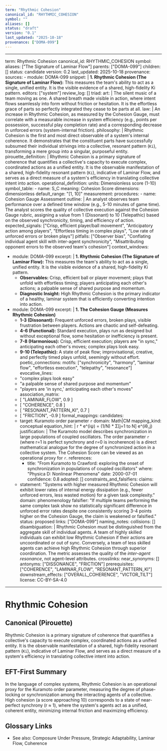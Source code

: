 ```yaml
---
term: "Rhythmic Cohesion"
canonical_id: "RHYTHMIC_COHESION"
symbol: ""
aliases: []
status: "draft"
version: "0.1"
last_updated: "2025-10-18"
provenance: ["DOMA-099"]
---
```


---
term: Rhythmic Cohesion
canonical_id: RHYTHMIC_COHESION
symbol: 
aliases: ["The Signature of Laminar Flow"]
parents: ["DOMA-099"]
children: []
status: candidate
version: 0.2
last_updated: 2025-10-18
provenance:
  sources:
    - module: DOMA-099
      snippet: |
        **1. Rhythmic Cohesion (The Signature of Laminar Flow):**
        This measures the team's ability to act as a single, unified entity. It is the visible evidence of a shared, high-fidelity Ki pattern.
  editors: ["system"]
  review_log: []
triad:
  art: |
    The silent music of a team moving as one. A shared breath made visible in action, where intent flows seamlessly into form without friction or hesitation. It is the effortless grace of parts so perfectly integrated they cease to be parts at all.
  law: |
    An increase in Rhythmic Cohesion, as measured by the Cohesion Gauge, must correlate with a measurable increase in system efficiency (e.g., points per possession, successful play completion rate) and a corresponding decrease in unforced errors (system-internal friction).
  philosophy: |
    Rhythmic Cohesion is the first and most direct observable of a system's internal coherence. It demonstrates that the constituent parts have successfully subsumed their individual strivings into a collective, resonant pattern (`Ki`), transforming a mere group into a singular, purposeful entity.
pirouette_definition: |
  Rhythmic Cohesion is a primary signature of coherence that quantifies a collective's capacity to execute complex, coordinated actions as a unified entity. It is the observable manifestation of a shared, high-fidelity resonant pattern (`Ki`), indicative of Laminar Flow, and serves as a direct measure of a system's efficiency in translating collective intent into action.
operational_definition:
  units: Dimensionless score (1-10)
  symbol_table:
    - name: S_C
      meaning: Cohesion Score
      dimensions: dimensionless
      default_range: "[1, 10]"
  measurement:
    procedures:
      - name: Cohesion Gauge Assessment
        outline: |
          An analyst observes team performance over a defined time window (e.g., 5-10 minutes of game time). The analyst scores the quality of collective execution against the Cohesion Gauge rubric, assigning a value from 1 (Dissonant) to 10 (Telepathic) based on the observed synchronicity, timing, and efficiency of action.
        expected_signals: ["Crisp, efficient player/ball movement", "Anticipatory action among players", "Effortless timing in complex plays", "Low rate of unforced errors or broken plays"]
        pitfalls: ["Observer bias", "Conflating individual agent skill with inter-agent synchronicity", "Misattributing opponent errors to the observed team's cohesion"]
context_windows:
  - module: DOMA-099
    excerpt: |
      **1. Rhythmic Cohesion (The Signature of Laminar Flow):**
      This measures the team's ability to act as a single, unified entity. It is the visible evidence of a shared, high-fidelity Ki pattern.
      *   **Observables:** Crisp, efficient ball or player movement; plays that unfold with effortless timing; players anticipating each other's actions; a palpable sense of shared purpose and momentum.
      *   **Diagnostic Insight:** High Rhythmic Cohesion is the primary indicator of a healthy, laminar system that is efficiently converting intention into action.
  - module: DOMA-099
    excerpt: |
      **1. The Cohesion Gauge (Measures Rhythmic Cohesion)**
      *   **1-3 (Dissonant):** Frequent unforced errors, broken plays, visible frustration between players. Actions are chaotic and self-defeating.
      *   **4-6 (Functional):** Standard execution, plays run as designed but without exceptional flow, some hesitation or inefficiency is present.
      *   **7-8 (Harmonious):** Crisp, efficient execution; players are "in sync," anticipating each other's moves; complex plays look easy.
      *   **9-10 (Telepathic):** A state of peak flow; improvisational, creative, and perfectly timed plays unfold, seemingly without effort.
poetic_connections:
  motifs: ["synchronicity", "harmony", "laminar flow", "effortless execution", "telepathy", "resonance"]
  evocative_lines:
    - "complex plays look easy"
    - "a palpable sense of shared purpose and momentum"
    - "players are 'in sync,' anticipating each other's moves"
  association_matrix:
    - [ "LAMINAR_FLOW", 0.9 ]
    - [ "COHERENCE", 0.8 ]
    - [ "RESONANT_PATTERN_KI", 0.7 ]
    - [ "FRICTION", -0.9 ]
formal_mappings:
  candidates:
    - target: Kuramoto order parameter `r`
      domain: Math|CM
      mapping_kind: conceptual
      equation_hint: |
        r * e^(iψ) = (1/N) * Σ[j=1 to N] e^(iθ_j)
      justification: |
        The Kuramoto model describes synchronization in large populations of coupled oscillators. The order parameter `r` (where r=1 is perfect synchrony and r=0 is incoherence) is a direct mathematical analogue for the degree of synchronized action in a collective system. The Cohesion Score can be viewed as an operational proxy for `r`.
      references:
        - title: "From Kuramoto to Crawford: exploring the onset of synchronization in populations of coupled oscillators"
          where: "Physica D: Nonlinear Phenomena"
          date: 2000-07-01
      confidence: 0.8
  adopted: []
constraints_and_falsifiers:
  claims:
    - statement: "Systems with higher measured Rhythmic Cohesion will exhibit lower rates of internal energy dissipation (e.g., fewer unforced errors, less wasted motion) for a given task complexity."
      domain: phenomenology
      falsifier: "If multiple teams performing the same complex task show no statistically significant difference in unforced error rates despite one consistently scoring 3-4 points higher on the Cohesion Gauge, the claim is weakened or falsified."
      status: proposed
      links: ["DOMA-099"]
naming_notes:
  collisions: []
  disambiguation: |
    Rhythmic Cohesion must be distinguished from the aggregate skill of individual agents. A team of highly skilled individuals can exhibit low Rhythmic Cohesion if their actions are uncoordinated or out of sync. Conversely, a team of less skilled agents can achieve high Rhythmic Cohesion through superior coordination. The metric assesses the quality of the *inter-agent resonance*, not agent-level attributes.
crosslinks:
  near_synonyms: []
  antonyms: ["DISSONANCE", "FRICTION"]
  prerequisites: ["COHERENCE", "LAMINAR_FLOW", "RESONANT_PATTERN_KI"]
  downstream_effects: ["OVERALL_COHERENCE", "VICTOR_TILT"]
license: CC-BY-SA-4.0
---

# Rhythmic Cohesion

## Canonical (Pirouette)
Rhythmic Cohesion is a primary signature of coherence that quantifies a collective's capacity to execute complex, coordinated actions as a unified entity. It is the observable manifestation of a shared, high-fidelity resonant pattern (`Ki`), indicative of Laminar Flow, and serves as a direct measure of a system's efficiency in translating collective intent into action.

## EFT-First Summary
In the language of complex systems, Rhythmic Cohesion is an operational proxy for the Kuramoto order parameter, measuring the degree of phase-locking or synchronization among the interacting agents of a collective. High cohesion (a score approaching 10) corresponds to a state of near-perfect synchrony (r ≈ 1), where the system's agents act as a unified, coherent entity, minimizing internal friction and maximizing efficiency.

## Glossary Links
- See also: Composure Under Pressure, Strategic Adaptability, Laminar Flow, Coherence